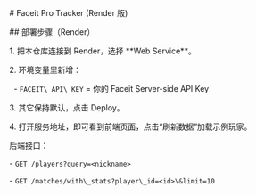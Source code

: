 \# Faceit Pro Tracker (Render 版)



\## 部署步骤（Render）

1\. 把本仓库连接到 Render，选择 \*\*Web Service\*\*。

2\. 环境变量里新增：

&nbsp;  - `FACEIT\_API\_KEY` = 你的 Faceit Server-side API Key

3\. 其它保持默认，点击 Deploy。

4\. 打开服务地址，即可看到前端页面，点击“刷新数据”加载示例玩家。



后端接口：

\- `GET /players?query=<nickname>`

\- `GET /matches/with\_stats?player\_id=<id>\&limit=10`



